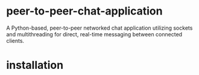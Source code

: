 # peer-to-peer-chat-application
A Python-based, peer-to-peer networked chat application utilizing sockets and multithreading for direct, real-time messaging between connected clients.
# installation

